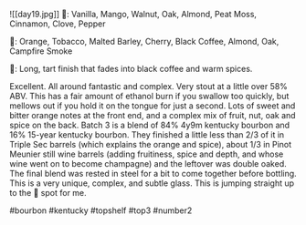 ![[day19.jpg]]
👃: Vanilla, Mango, Walnut, Oak, Almond, Peat Moss, Cinnamon, Clove, Pepper

👅: Orange, Tobacco, Malted Barley, Cherry, Black Coffee, Almond, Oak, Campfire Smoke

🏁: Long, tart finish that fades into black coffee and warm spices.

Excellent.  All around fantastic and complex.  Very stout at a little over 58% ABV.  This has a fair amount of ethanol burn if you swallow too quickly, but mellows out if you hold it on the tongue for just a second.  Lots of sweet and bitter orange notes at the front end, and a complex mix of fruit, nut, oak and spice on the back.  Batch 3 is a blend of 84% 4y9m kentucky bourbon and 16% 15-year kentucky bourbon.  They finished a little less than 2/3 of it in Triple Sec barrels (which explains the orange and spice), about 1/3 in Pinot Meunier still wine barrels (adding fruitiness, spice and depth, and whose wine went on to become champagne) and the leftover was double oaked.  The final blend was rested in steel for a bit to come together before bottling.  This is a very unique, complex, and subtle glass.  This is jumping straight up to the 🥈 spot for me. 

#bourbon #kentucky #topshelf #top3 #number2